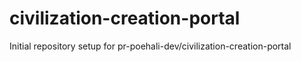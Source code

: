 # civilization-creation-portal

Initial repository setup for pr-poehali-dev/civilization-creation-portal